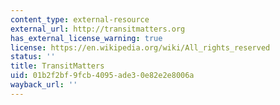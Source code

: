 ```yaml
---
content_type: external-resource
external_url: http://transitmatters.org
has_external_license_warning: true
license: https://en.wikipedia.org/wiki/All_rights_reserved
status: ''
title: TransitMatters
uid: 01b2f2bf-9fcb-4095-ade3-0e82e2e8006a
wayback_url: ''
---
```

